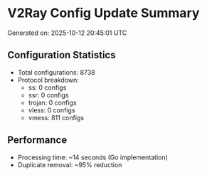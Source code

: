# V2Ray Config Update Summary
Generated on: 2025-10-12 20:45:01 UTC

## Configuration Statistics
- Total configurations: 8738
- Protocol breakdown:
  - ss: 0 configs
  - ssr: 0 configs
  - trojan: 0 configs
  - vless: 0 configs
  - vmess: 811 configs

## Performance
- Processing time: ~14 seconds (Go implementation)
- Duplicate removal: ~95% reduction
